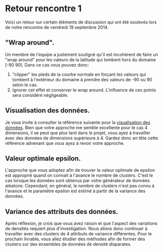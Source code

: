 Retour rencontre 1
==================

Voici un retour sur certain éléments de discussion qui ont été soulevés lors de notre rencontre de 
vendredi 19 septembre 2014.

## "Wrap around".
Un membre de l'équipe a justement souligné qu'il est incohérent de faire un "wrap around" pour les valeurs de la 
latitude qui tombent hors du domaine [-90 90]. Dans ce cas vous pouvez donc:

1. "clipper" les pieds de la courbe normale en forçant les valeurs qui tombent à l'extérieur du domaine
à prendre des valeurs de -90 ou 90 selon le cas.
2. Ignorer cet effet et conserver le wrap around. L'influence de ces points sera considéré négligeable.

## Visualisation des données.
Je vous invite à consulter la référence suivante pour la [visualisation des données](http://www.nature.com/nmeth/journal/v9/n10/fig_tab/nmeth.2186_F1.html).
Bien que votre approche me semble excellente pour le cas 4 dimensions, il se peut que plus tard dans le projet, vous
ayez à travailler avec des données de dimensions supérieure à 4. Gardez donc en tête cette référence advenant
que vous ayez à revoir votre approche. 

## Valeur optimale epsilon.
L'approche que vous adoptez afin de trouver la valeur optimale de epsilon est approprié quand on connait à l'avance
le nombre de clusters. C'est le cas lorsque les données sont obtenus par votre générateur de données aléatoire. 
Cependant, en général, le nombre de clusters n'est pas connu à l'avance et le paramètre epsilon est estimé à
partir de la variance des données.

## Variance des attributs des données.
Après réflexion, je crois que vous avez raison et que l'aspect des variations de densités requiert plus 
d'investigation. Nous allons donc continuer à travailler avec des clusters de 4 attributs de variance différentes.
Pour le prochain livrable, vous allez étudier des méthodes afin de former des clusters sur des ensembles de données
de densité disparates.


